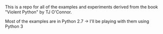 This is a repo for all of the examples and experiments derived from the book "Violent Python" by TJ O'Connor.  

Most of the examples are in Python 2.7 -> I'll be playing with them using Python 3
